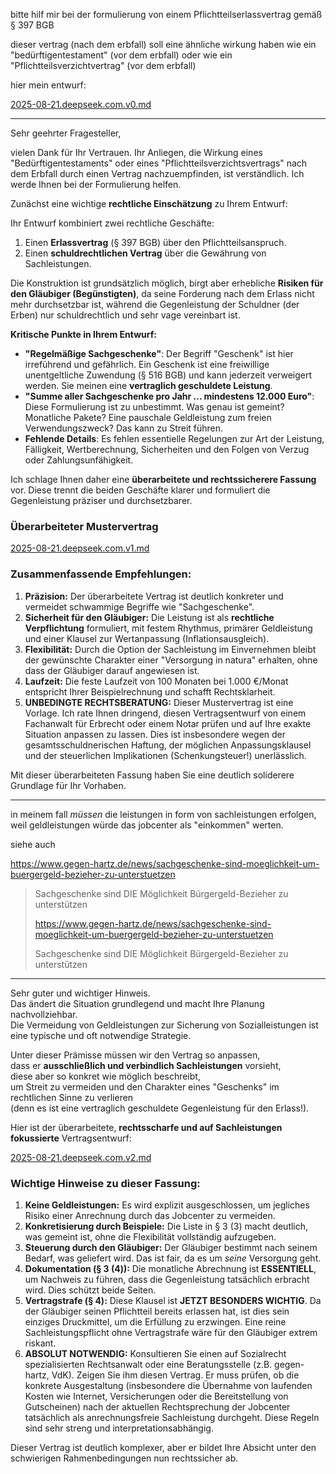 bitte hilf mir bei der formulierung von einem Pflichtteilserlassvertrag gemäß § 397 BGB

dieser vertrag (nach dem erbfall) soll eine ähnliche wirkung haben
wie ein "bedürftigentestament" (vor dem erbfall)
oder wie ein "Pflichtteilsverzichtvertrag" (vor dem erbfall)

hier mein entwurf:

[2025-08-21.deepseek.com.v0.md](2025-08-21.deepseek.com.v0.md)

---

Sehr geehrter Fragesteller,

vielen Dank für Ihr Vertrauen.
Ihr Anliegen, die Wirkung eines "Bedürftigentestaments" oder eines "Pflichtteilsverzichtsvertrags"
nach dem Erbfall durch einen Vertrag nachzuempfinden, ist verständlich.
Ich werde Ihnen bei der Formulierung helfen.

Zunächst eine wichtige **rechtliche Einschätzung** zu Ihrem Entwurf:

Ihr Entwurf kombiniert zwei rechtliche Geschäfte:
1.  Einen **Erlassvertrag** (§ 397 BGB) über den Pflichtteilsanspruch.
2.  Einen **schuldrechtlichen Vertrag** über die Gewährung von Sachleistungen.

Die Konstruktion ist grundsätzlich möglich, birgt aber erhebliche **Risiken für den Gläubiger (Begünstigten)**,
da seine Forderung nach dem Erlass nicht mehr durchsetzbar ist,
während die Gegenleistung der Schuldner (der Erben) nur schuldrechtlich und sehr vage vereinbart ist.

**Kritische Punkte in Ihrem Entwurf:**
*   **"Regelmäßige Sachgeschenke"**:
  Der Begriff "Geschenk" ist hier irreführend und gefährlich.
  Ein Geschenk ist eine freiwillige unentgeltliche Zuwendung (§ 516 BGB)
  und kann jederzeit verweigert werden.
  Sie meinen eine **vertraglich geschuldete Leistung**.
*   **"Summe aller Sachgeschenke pro Jahr ... mindestens 12.000 Euro"**:
  Diese Formulierung ist zu unbestimmt.
  Was genau ist gemeint? Monatliche Pakete?
  Eine pauschale Geldleistung zum freien Verwendungszweck? Das kann zu Streit führen.
*   **Fehlende Details**:
  Es fehlen essentielle Regelungen zur Art der Leistung, Fälligkeit, Wertberechnung, Sicherheiten
  und den Folgen von Verzug oder Zahlungsunfähigkeit.

Ich schlage Ihnen daher eine **überarbeitete und rechtssicherere Fassung** vor.
Diese trennt die beiden Geschäfte klarer und formuliert die Gegenleistung präziser und durchsetzbarer.

### Überarbeiteter Mustervertrag

[2025-08-21.deepseek.com.v1.md](2025-08-21.deepseek.com.v1.md)

### **Zusammenfassende Empfehlungen:**

1.  **Präzision:**
  Der überarbeitete Vertrag ist deutlich konkreter und vermeidet schwammige Begriffe wie "Sachgeschenke".
2.  **Sicherheit für den Gläubiger:**
  Die Leistung ist als **rechtliche Verpflichtung** formuliert,
  mit festem Rhythmus, primärer Geldleistung und einer Klausel zur Wertanpassung (Inflationsausgleich).
3.  **Flexibilität:**
  Durch die Option der Sachleistung im Einvernehmen bleibt der gewünschte Charakter einer "Versorgung in natura" erhalten,
  ohne dass der Gläubiger darauf angewiesen ist.
4.  **Laufzeit:**
  Die feste Laufzeit von 100 Monaten bei 1.000 €/Monat
  entspricht Ihrer Beispielrechnung und schafft Rechtsklarheit.
5.  **UNBEDINGTE RECHTSBERATUNG:**
  Dieser Mustervertrag ist eine Vorlage.
  Ich rate Ihnen dringend, diesen Vertragsentwurf von einem Fachanwalt für Erbrecht oder einem Notar prüfen
  und auf Ihre exakte Situation anpassen zu lassen.
  Dies ist insbesondere wegen der gesamtsschuldnerischen Haftung,
  der möglichen Anpassungsklausel und der steuerlichen Implikationen (Schenkungsteuer!) unerlässlich.

Mit dieser überarbeiteten Fassung haben Sie eine deutlich soliderere Grundlage für Ihr Vorhaben.

---

in meinem fall *müssen* die leistungen in form von sachleistungen erfolgen,
weil geldleistungen würde das jobcenter als "einkommen" werten.

siehe auch

https://www.gegen-hartz.de/news/sachgeschenke-sind-moeglichkeit-um-buergergeld-bezieher-zu-unterstuetzen

<blockquote>

Sachgeschenke sind DIE Möglichkeit Bürgergeld-Bezieher zu unterstützen

https://www.gegen-hartz.de/news/sachgeschenke-sind-moeglichkeit-um-buergergeld-bezieher-zu-unterstuetzen

Sachgeschenke sind DIE Möglichkeit Bürgergeld-Bezieher zu unterstützen

</blockquote>

---

Sehr guter und wichtiger Hinweis.  
Das ändert die Situation grundlegend und macht Ihre Planung nachvollziehbar.  
Die Vermeidung von Geldleistungen zur Sicherung von Sozialleistungen ist eine typische und oft notwendige Strategie.

Unter dieser Prämisse müssen wir den Vertrag so anpassen,  
dass er **ausschließlich und verbindlich Sachleistungen** vorsieht,  
diese aber so konkret wie möglich beschreibt,  
um Streit zu vermeiden und den Charakter eines "Geschenks" im rechtlichen Sinne zu verlieren  
(denn es ist eine vertraglich geschuldete Gegenleistung für den Erlass!).

Hier ist der überarbeitete, **rechtsscharfe und auf Sachleistungen fokussierte** Vertragsentwurf:

[2025-08-21.deepseek.com.v2.md](2025-08-21.deepseek.com.v2.md)

### **Wichtige Hinweise zu dieser Fassung:**

1.  **Keine Geldleistungen:**
  Es wird explizit ausgeschlossen, um jegliches Risiko einer Anrechnung durch das Jobcenter zu vermeiden.
2.  **Konkretisierung durch Beispiele:**
  Die Liste in § 3 (3) macht deutlich, was gemeint ist, ohne die Flexibilität vollständig aufzugeben.
3.  **Steuerung durch den Gläubiger:**
  Der Gläubiger bestimmt nach seinem Bedarf, was geliefert wird.
  Das ist fair, da es um *seine* Versorgung geht.
4.  **Dokumentation (§ 3 (4)):**
  Die monatliche Abrechnung ist **ESSENTIELL**, um Nachweis zu führen,
  dass die Gegenleistung tatsächlich erbracht wird. Dies schützt beide Seiten.
5.  **Vertragstrafe (§ 4):**
  Diese Klausel ist **JETZT BESONDERS WICHTIG**.
  Da der Gläubiger seinen Pflichtteil bereits erlassen hat,
  ist dies sein einziges Druckmittel, um die Erfüllung zu erzwingen.
  Eine reine Sachleistungspflicht ohne Vertragstrafe wäre für den Gläubiger extrem riskant.
6.  **ABSOLUT NOTWENDIG:**
  Konsultieren Sie einen auf Sozialrecht spezialisierten Rechtsanwalt oder eine Beratungsstelle (z.B. gegen-hartz, VdK).
  Zeigen Sie ihm diesen Vertrag.
  Er muss prüfen, ob die konkrete Ausgestaltung
  (insbesondere die Übernahme von laufenden Kosten wie Internet, Versicherungen oder die Bereitstellung von Gutscheinen)
  nach der aktuellen Rechtsprechung der Jobcenter tatsächlich als anrechnungsfreie Sachleistung durchgeht.
  Diese Regeln sind sehr streng und interpretationsabhängig.

Dieser Vertrag ist deutlich komplexer, aber er bildet Ihre Absicht unter den schwierigen Rahmenbedingungen nun rechtssicher ab.
